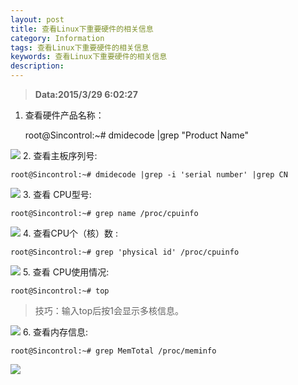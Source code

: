 ```yaml
---
layout: post
title: 查看Linux下重要硬件的相关信息
category: Information
tags: 查看Linux下重要硬件的相关信息
keywords: 查看Linux下重要硬件的相关信息
description: 
---
```


>**Data:2015/3/29 6:02:27**

1. 查看硬件产品名称：

	root@Sincontrol:~# dmidecode |grep "Product Name"
	
![](http://i.imgur.com/MhPBHEM.png)
2. 查看主板序列号:

	root@Sincontrol:~# dmidecode |grep -i 'serial number' |grep CN
	
![](http://i.imgur.com/vzIkBKU.png)
3. 查看 CPU型号:

	root@Sincontrol:~# grep name /proc/cpuinfo
	
![](http://i.imgur.com/OmATaKI.png)
4. 查看CPU个（核）数 :

	root@Sincontrol:~# grep 'physical id' /proc/cpuinfo
	
![](http://i.imgur.com/T7L6Wse.png)
5. 查看 CPU使用情况:

	root@Sincontrol:~# top
> 技巧：输入top后按1会显示多核信息。 

![](http://i.imgur.com/7NFCiSu.png)
6. 查看内存信息:

	root@Sincontrol:~# grep MemTotal /proc/meminfo
	
![](http://i.imgur.com/oNCsIZG.png)
